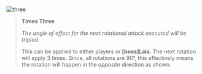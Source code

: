 ![three]

> **Times Three**
>
> *The angle of effect for the next rotational attack executed will be tripled.*
>
> This can be applied to either players or **[boss]Lala**. The next rotation
> will apply 3 times. Since, all rotations are 90°, this effectively means the
> rotation will happen in the *opposite* direction as shown.

[three]: /aai/lala/debuffs/times-three.png#debuff
